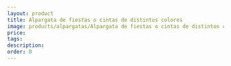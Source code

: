 ```yaml
---
layout: product
title: Alpargata de fiestas o cintas de distintos colores
image: products/alpargatas/Alpargata de fiestas o cintas de distintos colores.jpeg
price: 
tags: 
description: 
order: 0
---
```

